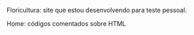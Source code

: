 Floricultura: site que estou desenvolvendo para teste pessoal.

Home: códigos comentados sobre HTML
